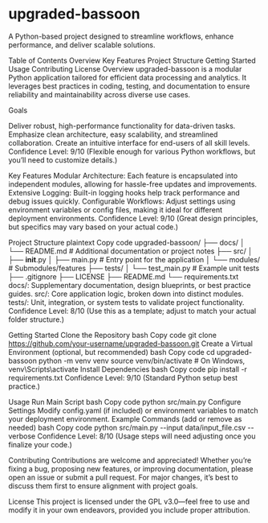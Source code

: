 # upgraded-bassoon
A Python-based project designed to streamline workflows, enhance performance, and deliver scalable solutions.

Table of Contents
Overview
Key Features
Project Structure
Getting Started
Usage
Contributing
License
Overview
upgraded-bassoon is a modular Python application tailored for efficient data processing and analytics. It leverages best practices in coding, testing, and documentation to ensure reliability and maintainability across diverse use cases.

Goals

Deliver robust, high-performance functionality for data-driven tasks.
Emphasize clean architecture, easy scalability, and streamlined collaboration.
Create an intuitive interface for end-users of all skill levels.
Confidence Level: 9/10 (Flexible enough for various Python workflows, but you’ll need to customize details.)

Key Features
Modular Architecture: Each feature is encapsulated into independent modules, allowing for hassle-free updates and improvements.
Extensive Logging: Built-in logging hooks help track performance and debug issues quickly.
Configurable Workflows: Adjust settings using environment variables or config files, making it ideal for different deployment environments.
Confidence Level: 9/10 (Great design principles, but specifics may vary based on your actual code.)

Project Structure
plaintext
Copy code
upgraded-bassoon/
├── docs/
│   └── README.md           # Additional documentation or project notes
├── src/
│   ├── __init__.py
│   ├── main.py             # Entry point for the application
│   └── modules/            # Submodules/features
├── tests/
│   └── test_main.py        # Example unit tests
├── .gitignore
├── LICENSE
├── README.md
└── requirements.txt
docs/: Supplementary documentation, design blueprints, or best practice guides.
src/: Core application logic, broken down into distinct modules.
tests/: Unit, integration, or system tests to validate project functionality.
Confidence Level: 8/10 (Use this as a template; adjust to match your actual folder structure.)

Getting Started
Clone the Repository
bash
Copy code
git clone https://github.com/your-username/upgraded-bassoon.git
Create a Virtual Environment (optional, but recommended)
bash
Copy code
cd upgraded-bassoon
python -m venv venv
source venv/bin/activate  # On Windows, venv\Scripts\activate
Install Dependencies
bash
Copy code
pip install -r requirements.txt
Confidence Level: 9/10 (Standard Python setup best practice.)

Usage
Run Main Script
bash
Copy code
python src/main.py
Configure Settings
Modify config.yaml (if included) or environment variables to match your deployment environment.
Example Commands (add or remove as needed)
bash
Copy code
python src/main.py --input data/input_file.csv --verbose
Confidence Level: 8/10 (Usage steps will need adjusting once you finalize your code.)

Contributing
Contributions are welcome and appreciated! Whether you’re fixing a bug, proposing new features, or improving documentation, please open an issue or submit a pull request. For major changes, it’s best to discuss them first to ensure alignment with project goals.

License
This project is licensed under the GPL v3.0—feel free to use and modify it in your own endeavors, provided you include proper attribution.

